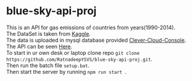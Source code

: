 # blue-sky-api-proj  
This is an API for gas emissions of countries from years(1990-2014).   
The DataSet is taken from [Kaggle](https://kaggle.com).   
The data is uploaded in mysql database provided [Clever-Cloud-Console](https://console.clever-cloud.com/).  
The API can be seen [Here](https://bsky-api-proj.herokuapp.com/).   
To start in ur own desk or laptop clone repo `git clone https://github.com/RatnadeepYSVS/blue-sky-api-proj.git`.  
Then run the batch file `setup.bat`.     
Then start the server by running `npm run start `.  
